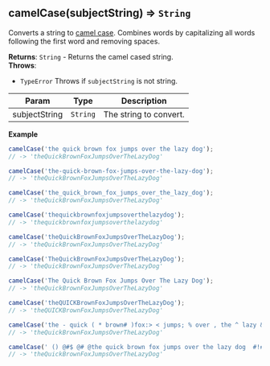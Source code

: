 <a name="camelCase"></a>

## camelCase(subjectString) ⇒ <code>String</code>
Converts a string to [camel case](https://en.wikipedia.org/wiki/Letter_case#Special_case_styles).
Combines words by capitalizing all words following the first word and removing spaces.

**Returns**: <code>String</code> - Returns the camel cased string.  
**Throws**:

- <code>TypeError</code> Throws if `subjectString` is not string.


| Param | Type | Description |
| --- | --- | --- |
| subjectString | <code>String</code> | The string to convert. |

**Example**  
```js
camelCase('the quick brown fox jumps over the lazy dog');
// -> 'theQuickBrownFoxJumpsOverTheLazyDog'

camelCase('the-quick-brown-fox-jumps-over-the-lazy-dog');
// -> 'theQuickBrownFoxJumpsOverTheLazyDog'

camelCase('the_quick_brown_fox_jumps_over_the_lazy_dog');
// -> 'theQuickBrownFoxJumpsOverTheLazyDog'

camelCase('thequickbrownfoxjumpsoverthelazydog');
// -> 'thequickbrownfoxjumpsoverthelazydog'

camelCase('theQuickBrownFoxJumpsOverTheLazyDog');
// -> 'theQuickBrownFoxJumpsOverTheLazyDog'

camelCase('TheQuickBrownFoxJumpsOverTheLazyDog');
// -> 'theQuickBrownFoxJumpsOverTheLazyDog'

camelCase('The Quick Brown Fox Jumps Over The Lazy Dog');
// -> 'theQuickBrownFoxJumpsOverTheLazyDog'

camelCase('theQUICKBrownFoxJumpsOverTheLazyDog');
// -> 'theQUICKBrownFoxJumpsOverTheLazyDog'

camelCase('the - quick ( * brown# )fox:> < jumps; % over , the ^ lazy & dog');
// -> 'theQuickBrownFoxJumpsOverTheLazyDog'

camelCase(' () @#$ @# @the quick brown fox jumps over the lazy dog  #!#$% <> ');
// -> 'theQuickBrownFoxJumpsOverTheLazyDog'
```
